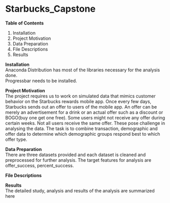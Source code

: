 # Starbucks_Capstone

**Table of Contents**
1. Installation<br>
2. Project Motivation<br>
3. Data Preparation<br>
4. File Descriptions<br>
5. Results<br>

**Installation**<br>
Anaconda Distribution has most of the libraries necessary for the analysis done.<br>
Progressbar needs to be installed. <br>

**Project Motivation**<br>
The project requires us to work on simulated data that mimics customer behavior on the Starbucks rewards mobile app. Once every few days, Starbucks sends out an offer to users of the mobile app. An offer can be merely an advertisement for a drink or an actual offer such as a discount or BOGO(buy one get one free). Some users might not receive any offer during certain weeks. Not all users receive the same offer. These pose challenge in analysing the data. The task is to combine transaction, demographic and offer data to determine which demographic groups respond best to which offer type.

**Data Preparation**<br>
There are three datasets provided and each dataset is cleaned and preprocessed for further analysis. The target features for analysis are offer_success, percent_success.

**File Descriptions**

**Results**<br>
The detailed study, analysis and results of the analysis are summarized here
